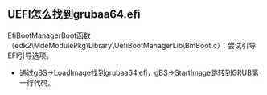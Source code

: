 ## UEFI怎么找到grubaa64.efi

EfiBootManagerBoot函数（edk2\MdeModulePkg\Library\UefiBootManagerLib\BmBoot.c）：尝试引导EFI引导选项。

* 通过gBS->LoadImage找到grubaa64.efi，gBS->StartImage跳转到GRUB第一行代码。
